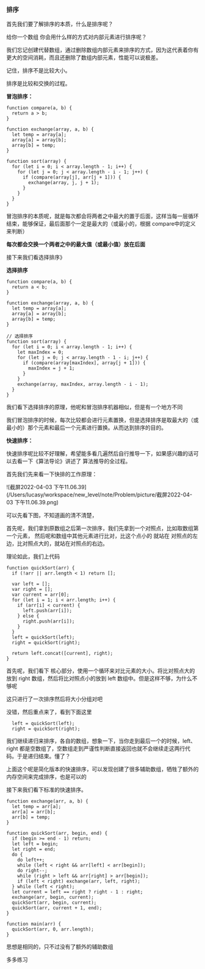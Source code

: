 ### 排序

首先我们要了解排序的本质，什么是排序呢？

给你一个数组 你会用什么样的方式对内部元素进行排序呢？

我们忘记创建代替数组，通过删除数组内部元素来排序的方式，因为这代表着你有更大的空间消耗，而且还删除了数组内部元素，性能可以说极差。

记住，排序不是比较大小。

排序是比较和交换的过程。

**冒泡排序：**

```
function compare(a, b) {
  return a > b;
}

function exchange(array, a, b) {
  let temp = array[a];
  array[a] = array[b];
  array[b] = temp;
}

function sort(array) {
  for (let i = 0; i < array.length - 1; i++) {
    for (let j = 0; j < array.length - i - 1; j++) {
      if (compare(array[j], arr[j + 1])) {
        exchange(array, j, j + 1);
      }
    }
  }
}
```

冒泡排序的本质呢，就是每次都会将两者之中最大的置于后面，这样当每一层循环结束，能够保证，最后面那个一定是最大的（或最小的，根据 compare中的定义来判断）

**每次都会交换一个两者之中的最大值（或最小值）放在后面**

接下来我们看选择排序》

**选择排序**

```
function compare(a, b) {
  return a < b;
}

function exchange(array, a, b) {
  let temp = array[a];
  array[a] = array[b];
  array[b] = temp;
}

// 选择排序
function sort(array) {
  for (let i = 0; i < array.length - 1; i++) {
    let maxIndex = 0;
    for (let j = 0; j < array.length - 1 - i; j++) {
      if (compare(array[maxIndex], array[j + 1])) {
        maxIndex = j + 1;
      }
    }
    exchange(array, maxIndex, array.length - i - 1);
  }
}
```

我们看下选择排序的原理，他呢和冒泡排序机器相似，但是有一个地方不同

我们冒泡排序的时候，每次比较都会进行元素置换，但是选择排序是取最大的（或最小的）那个元素和最后一个元素进行置换。从而达到排序的目的。

**快速排序：**

快速排序呢比较不好理解，希望能多看几遍然后自行推导一下，如果感兴趣的话可以去看一下《算法导论》讲述了 算法推导的全过程。

首先我们先来看一下快排的工作原理：

![截屏2022-04-03 下午11.06.39](/Users/lucasy/workspace/new_level/note/Problem/picture/截屏2022-04-03 下午11.06.39.png)

可以先看下图，不知道画的清不清楚，

首先呢，我们拿到原数组之后第一次排序，我们先拿到一个对照点，比如取数组第一个元素， 然后呢和数组中其他元素进行比对，比这个点小的 就站在 对照点的左边，比对照点大的，就站在对照点的右边。

理论如此，我们上代码

```
function quickSort(arr) {
  if (!arr || arr.length < 1) return [];

  var left = [];
  var right = [];
  var current = arr[0];
  for (let i = 1; i < arr.length; i++) {
    if (arr[i] < current) {
      left.push(arr[i]);
    } else {
      right.push(arr[i]);
    }
  }
  left = quickSort(left);
  right = quickSort(right);

  return left.concat([current], right);
}
```

首先呢，我们看下 核心部分，使用一个循环来对比元素的大小。将比对照点大的放到 right 数组，然后将比对照点小的放到 left 数组中。但是这样不够，为什么不够呢

这只进行了一次排序然后将大小分组对吧

没错，然后重点来了，看到下面这里

```
  left = quickSort(left);
  right = quickSort(right);
```

我们继续递归来排序，各自的数组，想象一下，当你走到最后一个的时候，left、right 都是空数组了，空数组走到严谨性判断直接返回也就不会继续走这两行代码。于是递归结束。懂了？

上面这个呢是简化版本的快速排序，可以发现创建了很多辅助数组，牺牲了额外的内存空间来完成排序，也是可以的

接下来我们看下标准的快速排序。

```
function exchange(arr, a, b) {
  let temp = arr[a];
  arr[a] = arr[b];
  arr[b] = temp;
}

function quickSort(arr, begin, end) {
  if (begin >= end - 1) return;
  let left = begin;
  let right = end;
  do {
    do left++;
    while (left < right && arr[left] < arr[begin]);
    do right--;
    while (right > left && arr[right] > arr[begin]);
    if (left < right) exchange(arr, left, right);
  } while (left < right);
  let current = left == right ? right - 1 : right;
  exchange(arr, begin, current);
  quickSort(arr, begin, current);
  quickSort(arr, current + 1, end);
}

function main(arr) {
  quickSort(arr, 0, arr.length);
}
```

思想是相同的，只不过没有了额外的辅助数组

多多练习

